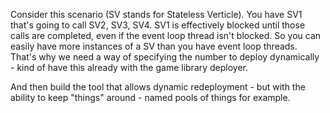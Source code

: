 Consider this scenario (SV stands for Stateless Verticle). You have SV1 that's going to call SV2, SV3, SV4. SV1 is effectively blocked until those calls are completed, even if the event loop thread isn't blocked. So you can easily have more instances of a SV than you have event loop threads. That's why we need a way of specifying the number to deploy dynamically - kind of have this already with the game library deployer. 

And then build the tool that allows dynamic redeployment - but with the ability to keep "things" around - named pools of things for example.
